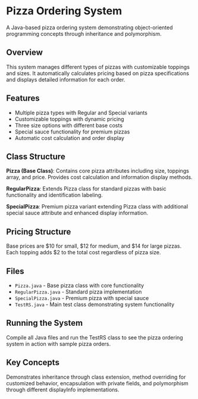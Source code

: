 # Pizza Ordering System

A Java-based pizza ordering system demonstrating object-oriented programming concepts through inheritance and polymorphism.

## Overview

This system manages different types of pizzas with customizable toppings and sizes. It automatically calculates pricing based on pizza specifications and displays detailed information for each order.

## Features

- Multiple pizza types with Regular and Special variants
- Customizable toppings with dynamic pricing
- Three size options with different base costs
- Special sauce functionality for premium pizzas
- Automatic cost calculation and order display

## Class Structure

**Pizza (Base Class)**: Contains core pizza attributes including size, toppings array, and price. Provides cost calculation and information display methods.

**RegularPizza**: Extends Pizza class for standard pizzas with basic functionality and identification labeling.

**SpecialPizza**: Premium pizza variant extending Pizza class with additional special sauce attribute and enhanced display information.

## Pricing Structure

Base prices are $10 for small, $12 for medium, and $14 for large pizzas. Each topping adds $2 to the total cost regardless of pizza size.

## Files

- `Pizza.java` - Base pizza class with core functionality
- `RegularPizza.java` - Standard pizza implementation  
- `SpecialPizza.java` - Premium pizza with special sauce
- `TestRS.java` - Main test class demonstrating system functionality

## Running the System

Compile all Java files and run the TestRS class to see the pizza ordering system in action with sample pizza orders.

## Key Concepts

Demonstrates inheritance through class extension, method overriding for customized behavior, encapsulation with private fields, and polymorphism through different displayInfo implementations.
